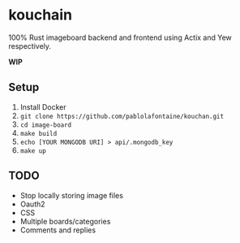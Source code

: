 # kouchain
100% Rust imageboard backend and frontend using Actix and Yew respectively.

 **WIP**
 
## Setup
1. Install Docker
2. `git clone https://github.com/pablolafontaine/kouchan.git`
3. `cd image-board`
4. `make build`
5. `echo [YOUR MONGODB URI] > api/.mongodb_key`
6. `make up`

## TODO
- Stop locally storing image files
- Oauth2
- CSS
- Multiple boards/categories
- Comments and replies
